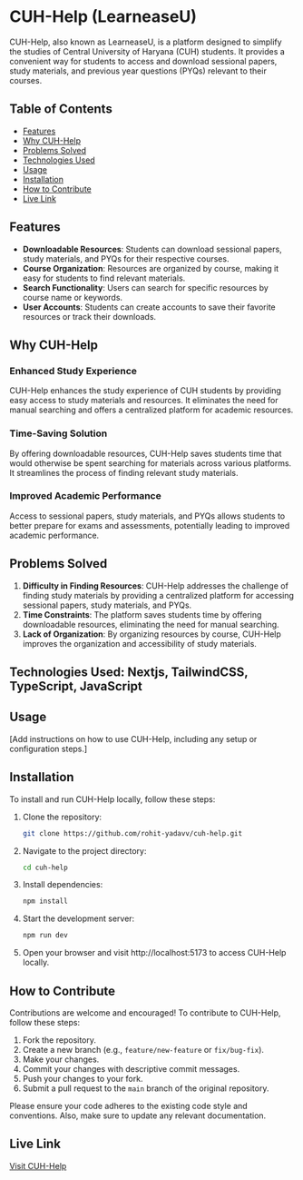 # CUH-Help (LearneaseU)

CUH-Help, also known as LearneaseU, is a platform designed to simplify the studies of Central University of Haryana (CUH) students. It provides a convenient way for students to access and download sessional papers, study materials, and previous year questions (PYQs) relevant to their courses.

## Table of Contents

- [Features](#features)
- [Why CUH-Help](#why-cuh-help)
- [Problems Solved](#problems-solved)
- [Technologies Used](#technologies-used)
- [Usage](#usage)
- [Installation](#installation)
- [How to Contribute](#how-to-contribute)
- [Live Link](#live-link)

## Features

- **Downloadable Resources**: Students can download sessional papers, study materials, and PYQs for their respective courses.
- **Course Organization**: Resources are organized by course, making it easy for students to find relevant materials.
- **Search Functionality**: Users can search for specific resources by course name or keywords.
- **User Accounts**: Students can create accounts to save their favorite resources or track their downloads.

## Why CUH-Help

### Enhanced Study Experience

CUH-Help enhances the study experience of CUH students by providing easy access to study materials and resources. It eliminates the need for manual searching and offers a centralized platform for academic resources.

### Time-Saving Solution

By offering downloadable resources, CUH-Help saves students time that would otherwise be spent searching for materials across various platforms. It streamlines the process of finding relevant study materials.

### Improved Academic Performance

Access to sessional papers, study materials, and PYQs allows students to better prepare for exams and assessments, potentially leading to improved academic performance.

## Problems Solved

1. **Difficulty in Finding Resources**: CUH-Help addresses the challenge of finding study materials by providing a centralized platform for accessing sessional papers, study materials, and PYQs.
2. **Time Constraints**: The platform saves students time by offering downloadable resources, eliminating the need for manual searching.
3. **Lack of Organization**: By organizing resources by course, CUH-Help improves the organization and accessibility of study materials.

## Technologies Used: Nextjs, TailwindCSS, TypeScript, JavaScript

## Usage

[Add instructions on how to use CUH-Help, including any setup or configuration steps.]

## Installation

To install and run CUH-Help locally, follow these steps:

1. Clone the repository:

   ```bash
   git clone https://github.com/rohit-yadavv/cuh-help.git
   ```

2. Navigate to the project directory:

   ```bash
   cd cuh-help
   ```

3. Install dependencies:

   ```bash
   npm install
   ```

4. Start the development server:

   ```bash
   npm run dev
   ```

5. Open your browser and visit http://localhost:5173 to access CUH-Help locally.

## How to Contribute

Contributions are welcome and encouraged! To contribute to CUH-Help, follow these steps:

1. Fork the repository.
2. Create a new branch (e.g., `feature/new-feature` or `fix/bug-fix`).
3. Make your changes.
4. Commit your changes with descriptive commit messages.
5. Push your changes to your fork.
6. Submit a pull request to the `main` branch of the original repository.

Please ensure your code adheres to the existing code style and conventions. Also, make sure to update any relevant documentation.

## Live Link

[Visit CUH-Help](https://learneaseu.vercel.app/)
